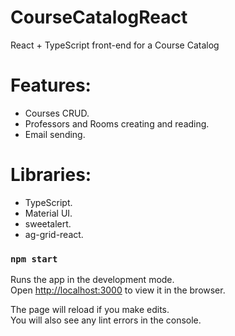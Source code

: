 # CourseCatalogReact
React + TypeScript front-end for a Course Catalog

# Features:
- Courses CRUD.
- Professors and Rooms creating and reading.
- Email sending.

# Libraries:
- TypeScript.
- Material UI.
- sweetalert.
- ag-grid-react.

### `npm start`

Runs the app in the development mode.\
Open [http://localhost:3000](http://localhost:3000) to view it in the browser.

The page will reload if you make edits.\
You will also see any lint errors in the console.
